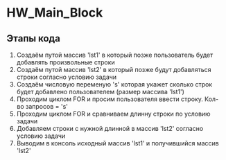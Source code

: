 # HW_Main_Block

## Этапы кода

1. Создаём путой массив 'lst1' в который позже пользователь будет добавлять произвольные строки
2. Создаём путой массив 'lst2' в который позже будут добавляться строки согласно условию задачи
3. Создаём числовую переменую 's' которая укажет сколько строк будет добавлено пользователем (размер массива 'lst1')
4. Проходим циклом FOR и просим пользователя ввести строку. Кол-во запросов = 's'
5. Проходим циклом FOR и сравниваем длинну строки по условию задачи
6. Добавляем строки с нужной длинной в массив 'lst2' согласно условию задачи
7. Выводим в консоль исходный массив 'lst1' и получившийся массив 'lst2'
